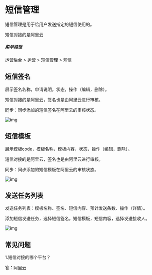 # 短信管理

短信管理是用于给用户发送指定的短信使用的。

短信对接的是阿里云

##### 菜单路径

运营后台 > 运营 > 短信管理 > 短信

## 短信签名

展示签名名称，申请说明，状态，操作（编辑，删除）。

短信对接的是阿里云，签名也是由阿里云进行审核。

同步：同步添加的短信签名在阿里云的审核状态。

![img](https://docs.pickmall.cn/help/images/%E7%9F%AD%E4%BF%A1%E7%AD%BE%E5%90%8D.png)

## 短信模板

展示模板code，模板名称，模板内容，状态，操作（编辑，删除）。

短信对接的是阿里云，签名也是由阿里云进行审核。

同步：同步添加的短信模板在阿里云的审核状态。

![img](https://docs.pickmall.cn/help/images/%E7%9F%AD%E4%BF%A1%E6%A8%A1%E6%9D%BF.png)

## 发送任务列表

发送任务列表：模板名称、签名、短信内容、预计发送条数、操作（详情）。

添加短信发送任务，选择短信签名，短信模板，短信内容，选择发送接收人。

![img](https://docs.pickmall.cn/help/images/%E5%8F%91%E9%80%81%E7%9F%AD%E4%BF%A1.png)

## 常见问题

1.短信对接的哪个平台？

答：阿里云